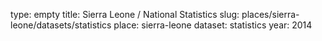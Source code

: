 type: empty
title: Sierra Leone / National Statistics
slug: places/sierra-leone/datasets/statistics
place: sierra-leone
dataset: statistics
year: 2014
